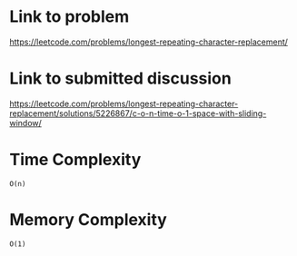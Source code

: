 # Link to problem
https://leetcode.com/problems/longest-repeating-character-replacement/

# Link to submitted discussion
https://leetcode.com/problems/longest-repeating-character-replacement/solutions/5226867/c-o-n-time-o-1-space-with-sliding-window/

# Time Complexity
`O(n)`

# Memory Complexity
`O(1)`
